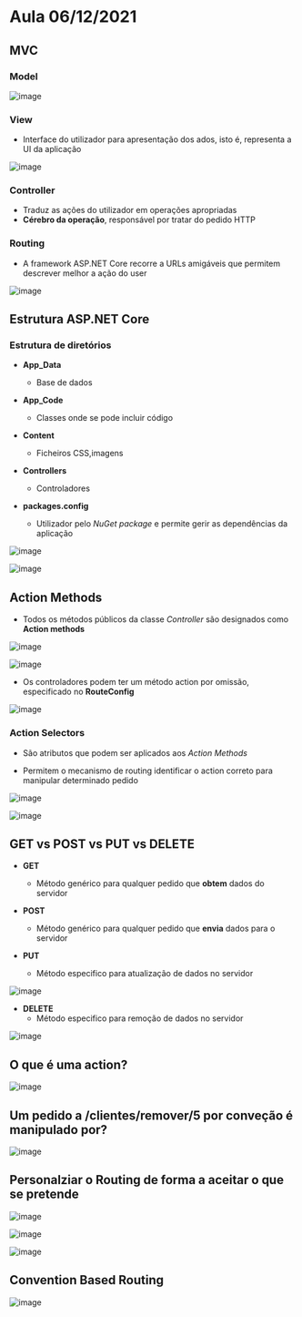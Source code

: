 # Aula 06/12/2021

## MVC

### Model

![image](https://user-images.githubusercontent.com/12052283/148753079-96d202ba-c3cf-4dd6-a0a3-8aa5d0121813.png)

### View

- Interface do utilizador para apresentação dos ados, isto é, representa a UI da aplicação

![image](https://user-images.githubusercontent.com/12052283/148753131-6f13491c-0c2e-472a-a3fd-405e350659ec.png)

### Controller

- Traduz as ações do utilizador em operações apropriadas
- **Cérebro da operação**, responsável por tratar do pedido HTTP

### Routing

- A framework ASP.NET Core recorre a URLs amigáveis que permitem descrever melhor a ação do user

![image](https://user-images.githubusercontent.com/12052283/148753375-1040d348-eb8c-4508-a348-87badb952eef.png)

## Estrutura ASP.NET Core

### Estrutura de diretórios

- **App_Data**
  - Base de dados
  
- **App_Code**
  - Classes onde se pode incluir código
  
- **Content**
  - Ficheiros CSS,imagens

- **Controllers**
  - Controladores

- **packages.config**
  - Utilizador pelo *NuGet package* e permite gerir as dependências da aplicação

![image](https://user-images.githubusercontent.com/12052283/148753733-61f9c54a-00a3-44a4-8494-03a4d488caf7.png)

![image](https://user-images.githubusercontent.com/12052283/148753759-31949174-1f46-4e77-be53-c8add546800e.png)

## Action Methods

- Todos os métodos públicos da classe *Controller* são designados como **Action methods**

![image](https://user-images.githubusercontent.com/12052283/148753900-37922227-cebd-4c4f-ad80-d9f62f57f013.png)

![image](https://user-images.githubusercontent.com/12052283/148753934-2e96da22-63a3-4d2d-91ba-13a10d582c0f.png)

- Os controladores podem ter um método action por omissão, especificado no **RouteConfig**

![image](https://user-images.githubusercontent.com/12052283/148754025-91d733c7-b115-446c-84c4-a34d53f463c8.png)

### Action Selectors

- São atributos que podem ser aplicados aos *Action Methods*

- Permitem o mecanismo de routing identificar o action correto para manipular determinado pedido

![image](https://user-images.githubusercontent.com/12052283/148754245-1fef4ac3-6b77-424c-ba1a-f402a70a4d68.png)

![image](https://user-images.githubusercontent.com/12052283/148754294-f2ad361a-f571-4de2-9e80-b5ebf957ea89.png)

## GET vs POST vs PUT vs DELETE

- **GET**
  - Método genérico para qualquer pedido que **obtem** dados do servidor
  
- **POST**
  - Método genérico para qualquer pedido que **envia** dados para o servidor

- **PUT**
  - Método especifico para atualização de dados no servidor

![image](https://user-images.githubusercontent.com/12052283/148754576-3f41fa18-1f86-4002-b5e8-a7d5dc4573ac.png)

- **DELETE**
  - Método especifico para remoção de dados no servidor

![image](https://user-images.githubusercontent.com/12052283/148754597-236eaf0b-6978-46de-ac60-b5be1f18ac8e.png)

## O que é uma action?

![image](https://user-images.githubusercontent.com/12052283/148756386-e5b756d3-4d4f-4bd1-90a6-d50b14d6c99f.png)

## Um pedido a /clientes/remover/5 por conveção é manipulado por?

![image](https://user-images.githubusercontent.com/12052283/148755304-e5e566de-be40-41cf-a3bb-b50256f20aff.png)

## Personalziar o Routing de forma a aceitar o que se pretende

![image](https://user-images.githubusercontent.com/12052283/148755781-41b343dc-5187-428a-b2c3-0a249f2509cd.png)

![image](https://user-images.githubusercontent.com/12052283/148755955-097c07bf-a3c6-40b8-88e1-e040f48837c1.png)

![image](https://user-images.githubusercontent.com/12052283/148756095-f5ea0445-7459-4a28-8924-2e1356e2d893.png)

## Convention Based Routing

![image](https://user-images.githubusercontent.com/12052283/148756198-8a67dd91-6a2d-44b9-a524-7ad13ac67c7f.png)
